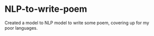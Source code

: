 # NLP-to-write-poem
Created a model to NLP model to write some poem, covering up for my poor languages. 
